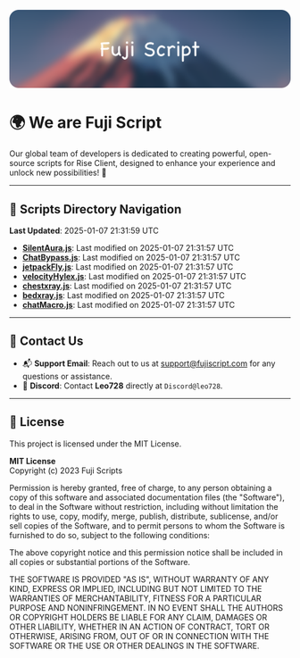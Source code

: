 ![Banner](.github/b.webp)

# 🌍 **We are Fuji Script**

Our global team of developers is dedicated to creating powerful, open-source scripts for Rise Client, designed to enhance your experience and unlock new possibilities! 🌟

---
<!-- SCRIPTS_NAVIGATION_START -->
## 📂 **Scripts Directory Navigation**

**Last Updated**: 2025-01-07 21:31:59 UTC

- **[SilentAura.js](scripts/SilentAura.js)**: Last modified on 2025-01-07 21:31:57 UTC
- **[ChatBypass.js](scripts/ChatBypass.js)**: Last modified on 2025-01-07 21:31:57 UTC
- **[jetpackFly.js](scripts/jetpackFly.js)**: Last modified on 2025-01-07 21:31:57 UTC
- **[velocityHylex.js](scripts/velocityHylex.js)**: Last modified on 2025-01-07 21:31:57 UTC
- **[chestxray.js](scripts/chestxray.js)**: Last modified on 2025-01-07 21:31:57 UTC
- **[bedxray.js](scripts/bedxray.js)**: Last modified on 2025-01-07 21:31:57 UTC
- **[chatMacro.js](scripts/chatMacro.js)**: Last modified on 2025-01-07 21:31:57 UTC

<!-- SCRIPTS_NAVIGATION_END -->

---

## 💬 **Contact Us**  
- 📬 **Support Email**: Reach out to us at [support@fujiscript.com](mailto:support@fujiscript.com) for any questions or assistance.  
- 💬 **Discord**: Contact **Leo728** directly at `Discord@leo728`.

---

## 📜 **License**

This project is licensed under the MIT License.  

**MIT License**  
Copyright (c) 2023 Fuji Scripts  

Permission is hereby granted, free of charge, to any person obtaining a copy of this software and associated documentation files (the "Software"), to deal in the Software without restriction, including without limitation the rights to use, copy, modify, merge, publish, distribute, sublicense, and/or sell copies of the Software, and to permit persons to whom the Software is furnished to do so, subject to the following conditions:  

The above copyright notice and this permission notice shall be included in all copies or substantial portions of the Software.  

THE SOFTWARE IS PROVIDED "AS IS", WITHOUT WARRANTY OF ANY KIND, EXPRESS OR IMPLIED, INCLUDING BUT NOT LIMITED TO THE WARRANTIES OF MERCHANTABILITY, FITNESS FOR A PARTICULAR PURPOSE AND NONINFRINGEMENT. IN NO EVENT SHALL THE AUTHORS OR COPYRIGHT HOLDERS BE LIABLE FOR ANY CLAIM, DAMAGES OR OTHER LIABILITY, WHETHER IN AN ACTION OF CONTRACT, TORT OR OTHERWISE, ARISING FROM, OUT OF OR IN CONNECTION WITH THE SOFTWARE OR THE USE OR OTHER DEALINGS IN THE SOFTWARE.  

